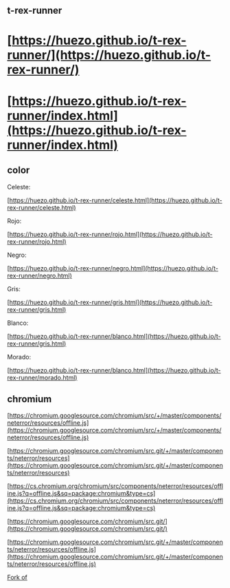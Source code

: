 
##  t-rex-runner


# [https://huezo.github.io/t-rex-runner/](https://huezo.github.io/t-rex-runner/)

# [https://huezo.github.io/t-rex-runner/index.html](https://huezo.github.io/t-rex-runner/index.html)


## color 

Celeste:

 [https://huezo.github.io/t-rex-runner/celeste.html](https://huezo.github.io/t-rex-runner/celeste.html)
 
 Rojo:
 

 [https://huezo.github.io/t-rex-runner/rojo.html](https://huezo.github.io/t-rex-runner/rojo.html)
 
 Negro:
 
 [https://huezo.github.io/t-rex-runner/negro.html](https://huezo.github.io/t-rex-runner/negro.html)
 
 Gris:
 
 [https://huezo.github.io/t-rex-runner/gris.html](https://huezo.github.io/t-rex-runner/gris.html)
 
Blanco:

[https://huezo.github.io/t-rex-runner/blanco.html](https://huezo.github.io/t-rex-runner/gris.html)

Morado:

[https://huezo.github.io/t-rex-runner/blanco.html](https://huezo.github.io/t-rex-runner/morado.html)


##  chromium 


[https://chromium.googlesource.com/chromium/src/+/master/components/neterror/resources/offline.js](https://chromium.googlesource.com/chromium/src/+/master/components/neterror/resources/offline.js)

[https://chromium.googlesource.com/chromium/src.git/+/master/components/neterror/resources](https://chromium.googlesource.com/chromium/src.git/+/master/components/neterror/resources)


[https://cs.chromium.org/chromium/src/components/neterror/resources/offline.js?q=offline.js&sq=package:chromium&type=cs](https://cs.chromium.org/chromium/src/components/neterror/resources/offline.js?q=offline.js&sq=package:chromium&type=cs)


[https://chromium.googlesource.com/chromium/src.git/](https://chromium.googlesource.com/chromium/src.git/)


[https://chromium.googlesource.com/chromium/src.git/+/master/components/neterror/resources/offline.js](https://chromium.googlesource.com/chromium/src.git/+/master/components/neterror/resources/offline.js)












[Fork of ](https://github.com/wayou/t-rex-runner)
